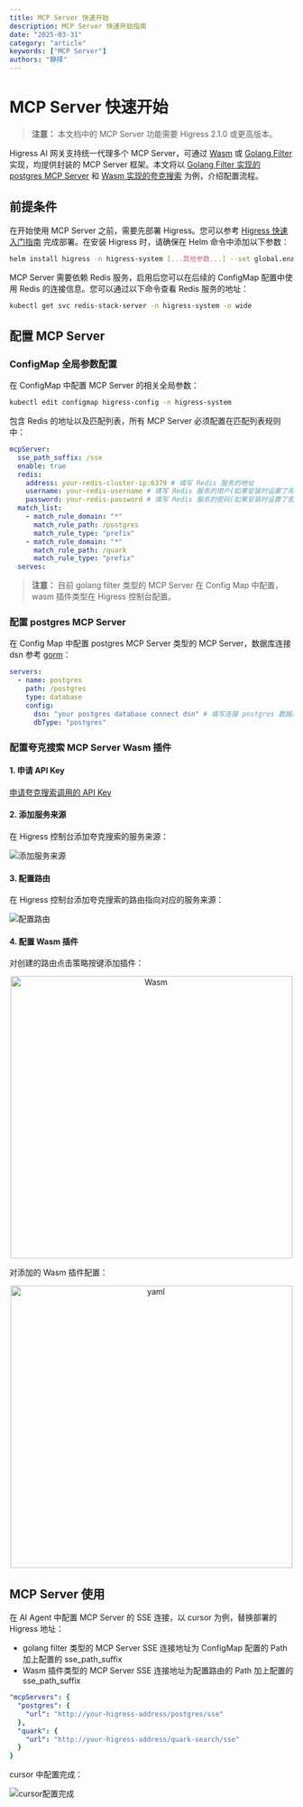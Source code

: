 ```yaml
---
title: MCP Server 快速开始
description: MCP Server 快速开始指南
date: "2025-03-31"
category: "article"
keywords: ["MCP Server"]
authors: "静择"
---
```


# MCP Server 快速开始

> **注意：** 本文档中的 MCP Server 功能需要 Higress 2.1.0 或更高版本。

Higress AI 网关支持统一代理多个 MCP Server，可通过 [Wasm](https://github.com/alibaba/higress/tree/main/plugins/wasm-go/mcp-servers) 或 [Golang Filter](https://github.com/alibaba/higress/blob/main/plugins/golang-filter/mcp-server/README.md) 实现，均提供封装的 MCP Server 框架。本文将以 [Golang Filter 实现的 postgres MCP Server](https://github.com/alibaba/higress/tree/main/plugins/golang-filter/mcp-server/servers/gorm) 和 [Wasm 实现的夸克搜索](https://github.com/alibaba/higress/tree/main/plugins/wasm-go/mcp-servers/quark-search) 为例，介绍配置流程。

## 前提条件

在开始使用 MCP Server 之前，需要先部署 Higress。您可以参考 [Higress 快速入门指南](https://higress.cn/docs/latest/user/quickstart) 完成部署。在安装 Higress 时，请确保在 Helm 命令中添加以下参数：

```bash
helm install higress -n higress-system [...其他参数...] --set global.enableRedis=true
```

MCP Server 需要依赖 Redis 服务，启用后您可以在后续的 ConfigMap 配置中使用 Redis 的连接信息。您可以通过以下命令查看 Redis 服务的地址：

```bash
kubectl get svc redis-stack-server -n higress-system -o wide
```

## 配置 MCP Server

### ConfigMap 全局参数配置

在 ConfigMap 中配置 MCP Server 的相关全局参数：

```bash
kubectl edit configmap higress-config -n higress-system
```

包含 Redis 的地址以及匹配列表，所有 MCP Server 必须配置在匹配列表规则中：

```yaml
mcpServer:
  sse_path_suffix: /sse
  enable: true
  redis:
    address: your-redis-cluster-ip:6379 # 填写 Redis 服务的地址
    username: your-redis-username # 填写 Redis 服务的用户(如果安装时设置了用户名)
    password: your-redis-password # 填写 Redis 服务的密码(如果安装时设置了密码)
  match_list:
    - match_rule_domain: "*"
      match_rule_path: /postgres
      match_rule_type: "prefix"
    - match_rule_domain: "*"
      match_rule_path: /quark
      match_rule_type: "prefix"
  serves: 
```

> **注意：** 目前 golang filter 类型的 MCP Server 在 Config Map 中配置，wasm 插件类型在 Higress 控制台配置。

### 配置 postgres MCP Server

在 Config Map 中配置 postgres MCP Server 类型的 MCP Server，数据库连接 dsn 参考 [gorm](https://gorm.io/docs/connecting_to_the_database.html)：

```yaml
servers:
  - name: postgres
    path: /postgres
    type: database
    config:
      dsn: "your postgres database connect dsn" # 填写连接 postgres 数据库的 dsn
      dbType: "postgres"
```

### 配置夸克搜索 MCP Server Wasm 插件

#### 1. 申请 API Key

[申请夸克搜索调用的 API Key](https://help.aliyun.com/document_detail/2872258.html?spm=a2c4g.11186623.0.0.632e3350xkb4hu)

#### 2. 添加服务来源

在 Higress 控制台添加夸克搜索的服务来源：

![添加服务来源](https://gw.alicdn.com/imgextra/i3/O1CN018CbgsB1o7Zs7LNCO7_!!6000000005178-0-tps-2434-146.jpg)

#### 3. 配置路由

在 Higress 控制台添加夸克搜索的路由指向对应的服务来源：

![配置路由](https://gw.alicdn.com/imgextra/i1/O1CN01Yx0SDr1YLHsTz23OD_!!6000000003042-0-tps-2522-738.jpg)

#### 4. 配置 Wasm 插件

对创建的路由点击策略按键添加插件：

<div align="center">
<img src="https://gw.alicdn.com/imgextra/i4/O1CN01vrUE1z1fClp4Lr0dv_!!6000000003971-0-tps-1286-1072.jpg" width="500" alt="Wasm" />
</div>

对添加的 Wasm 插件配置：

<div align="center">
<img src="https://gw.alicdn.com/imgextra/i1/O1CN01RkKZa01gZxUVFVm1l_!!6000000004157-0-tps-1302-692.jpg" width="500" alt="yaml"/>
</div>

## MCP Server 使用

在 AI Agent 中配置 MCP Server 的 SSE 连接，以 cursor 为例，替换部署的 Higress 地址：

* golang filter 类型的 MCP Server SSE 连接地址为 ConfigMap 配置的 Path 加上配置的 sse_path_suffix
* Wasm 插件类型的 MCP Server SSE 连接地址为配置路由的 Path 加上配置的 sse_path_suffix

```yaml
"mcpServers": {
  "postgres": {
    "url": "http://your-higress-address/postgres/sse"
  },
  "quark": {
    "url": "http://your-higress-address/quark-search/sse"
  }
}
```

cursor 中配置完成：

![cursor配置完成](https://gw.alicdn.com/imgextra/i3/O1CN01WS1eN01xovuMAlRQh_!!6000000006491-0-tps-1918-622.jpg)